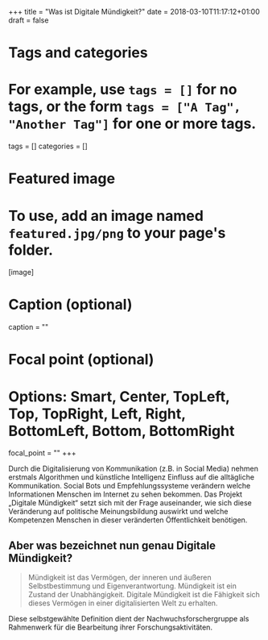 +++
title = "Was ist Digitale Mündigkeit?"
date = 2018-03-10T11:17:12+01:00
draft = false

# Tags and categories
# For example, use `tags = []` for no tags, or the form `tags = ["A Tag", "Another Tag"]` for one or more tags.
tags = []
categories = []

# Featured image
# To use, add an image named `featured.jpg/png` to your page's folder. 
[image]
  # Caption (optional)
  caption = ""

  # Focal point (optional)
  # Options: Smart, Center, TopLeft, Top, TopRight, Left, Right, BottomLeft, Bottom, BottomRight
  focal_point = ""
+++


Durch die Digitalisierung von Kommunikation (z.B. in Social Media) nehmen erstmals Algorithmen und künstliche Intelligenz Einfluss auf die alltägliche Kommunikation. Social Bots und Empfehlungssysteme verändern welche Informationen Menschen im Internet zu sehen bekommen. Das Projekt „Digitale Mündigkeit“ setzt sich mit der Frage auseinander, wie sich diese Veränderung auf politische Meinungsbildung auswirkt und welche Kompetenzen Menschen in dieser veränderten Öffentlichkeit benötigen.


## Aber was bezeichnet nun genau Digitale Mündigkeit?

> Mündigkeit ist das Vermögen, der inneren und äußeren Selbstbestimmung und Eigenverantwortung. Mündigkeit ist ein Zustand der Unabhängigkeit. Digitale 
> Mündigkeit ist die Fähigkeit sich dieses Vermögen in einer digitalisierten Welt zu erhalten.

Diese selbstgewählte Definition dient der Nachwuchsforschergruppe als Rahmenwerk für die Bearbeitung ihrer Forschungsaktivitäten.
